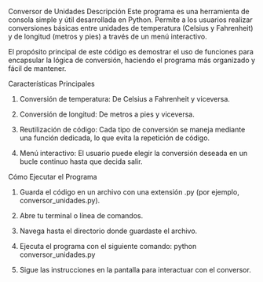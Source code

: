 Conversor de Unidades
Descripción
Este programa es una herramienta de consola simple y útil desarrollada en Python. Permite a los usuarios realizar conversiones básicas entre unidades de temperatura (Celsius y Fahrenheit) y de longitud (metros y pies) a través de un menú interactivo.

El propósito principal de este código es demostrar el uso de funciones para encapsular la lógica de conversión, haciendo el programa más organizado y fácil de mantener.

Características Principales
1. Conversión de temperatura: De Celsius a Fahrenheit y viceversa.

2. Conversión de longitud: De metros a pies y viceversa.

3. Reutilización de código: Cada tipo de conversión se maneja mediante una función dedicada, lo que evita la repetición de código.

4. Menú interactivo: El usuario puede elegir la conversión deseada en un bucle continuo hasta que decida salir.

Cómo Ejecutar el Programa
1. Guarda el código en un archivo con una extensión .py (por ejemplo, conversor_unidades.py).

2. Abre tu terminal o línea de comandos.

3. Navega hasta el directorio donde guardaste el archivo.

4. Ejecuta el programa con el siguiente comando: python conversor_unidades.py

5. Sigue las instrucciones en la pantalla para interactuar con el conversor.